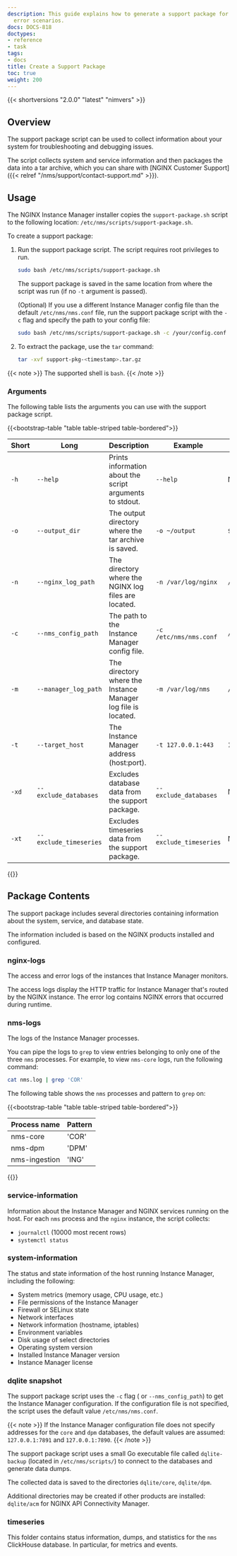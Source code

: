 ```yaml
---
description: This guide explains how to generate a support package for troubleshooting
  error scenarios.
docs: DOCS-818
doctypes:
- reference
- task
tags:
- docs
title: Create a Support Package
toc: true
weight: 200
---
```


{{< shortversions "2.0.0" "latest" "nimvers" >}}
## Overview

The support package script can be used to collect information about your system for troubleshooting and debugging issues.

The script collects system and service information and then packages the data into a tar archive, which you can share with [NGINX Customer Support]({{< relref "/nms/support/contact-support.md" >}}).

## Usage

The NGINX Instance Manager installer copies the `support-package.sh` script to the following location: `/etc/nms/scripts/support-package.sh`.

To create a support package:

1. Run the support package script. The script requires root privileges to run.

    ``` bash
    sudo bash /etc/nms/scripts/support-package.sh
    ```

    The support package is saved in the same location from where the script was run (if no `-t` argument is passed).

    (Optional) If you use a different Instance Manager config file than the default `/etc/nms/nms.conf` file, run the support package script with the `-c` flag and specify the path to your config file:

      ```bash
      sudo bash /etc/nms/scripts/support-package.sh -c /your/config.conf
      ```

2. To extract the package, use the `tar` command:

    ```bash
    tar -xvf support-pkg-<timestamp>.tar.gz
    ```

{{< note >}}
The supported shell is `bash`.
{{< /note >}}

### Arguments

The following table lists the arguments you can use with the support package script.

{{<bootstrap-table "table table-striped table-bordered">}}

| Short | Long                   | Description                                                         | Example                | Default             |
| ----- | ---------------------- | ------------------------------------------------------------------- | ---------------------- | ------------------- |
| `-h`  | `--help`               | Prints information about the script arguments to stdout.            | `--help`               | N/A                 |
| `-o`  | `--output_dir`         | The output directory where the tar archive is saved.                | `-o ~/output`          | `$(pwd)`            |
| `-n`  | `--nginx_log_path`     | The directory where the NGINX log files are located.                | `-n /var/log/nginx`    | `/var/log/nginx`    |
| `-c`  | `--nms_config_path`    | The path to the Instance Manager config file.                       | `-c /etc/nms/nms.conf` | `/etc/nms/nms.conf` |
| `-m`  | `--manager_log_path`   | The directory where the Instance Manager log file is located.       | `-m /var/log/nms`      | `/var/log/nms`      |
| `-t`  | `--target_host`        | The Instance Manager address (host:port).                           | `-t 127.0.0.1:443`     | `127.0.0.1:443`     |
| `-xd` | `--exclude_databases`  | Excludes database data from the support package.                    | `--exclude_databases`  | N/A                 |
| `-xt`| `--exclude_timeseries` | Excludes timeseries data from the support package.                  | `--exclude_timeseries` | N/A                 |

{{</bootstrap-table>}}

## Package Contents

The support package includes several directories containing information about the system, service, and database state.

The information included is based on the NGINX products installed and configured.

### nginx-logs

The access and error logs of the instances that Instance Manager monitors.

The access logs display the HTTP traffic for Instance Manager that's routed by the NGINX instance. The error log contains NGINX errors that occurred during runtime.

### nms-logs

The logs of the Instance Manager processes.

You can pipe the logs to `grep` to view entries belonging to only one of the three `nms` processes. For example, to view `nms-core` logs, run the following command:

```bash
cat nms.log | grep 'COR'
```

The following table shows the `nms` processes and pattern to `grep` on:

{{<bootstrap-table "table table-striped table-bordered">}}

| Process name  | Pattern |
| ------------- | ------- |
| nms-core      | 'COR'   |
| nms-dpm       | 'DPM'   |
| nms-ingestion | 'ING'   |

{{</bootstrap-table>}}

### service-information

Information about the Instance Manager and NGINX services running on the host. For each `nms` process and the `nginx` instance, the script collects:

- `journalctl` (10000 most recent rows)
- `systemctl status`

### system-information

The status and state information of the host running Instance Manager, including the following:

- System metrics (memory usage, CPU usage, etc.)
- File permissions of the Instance Manager
- Firewall or SELinux state
- Network interfaces
- Network information (hostname, iptables)
- Environment variables
- Disk usage of select directories
- Operating system version
- Installed Instance Manager version
- Instance Manager license

### dqlite snapshot

The support package script uses the `-c` flag ( or `--nms_config_path`) to get the Instance Manager configuration. If the configuration file is not specified, the script uses the default value `/etc/nms/nms.conf`.

{{< note >}}
If the Instance Manager configuration file does not specify addresses for the `core` and `dpm` databases, the default values are assumed: `127.0.0.1:7891` and `127.0.0.1:7890`.
{{< /note >}}

The support package script uses a small Go executable file called `dqlite-backup` (located in `/etc/nms/scripts/`) to connect to the databases and generate data dumps.

The collected data is saved to the directories `dqlite/core`, `dqlite/dpm`.

Additional directories may be created if other products are installed: `dqlite/acm` for NGINX API Connectivity Manager.

### timeseries

This folder contains status information, dumps, and statistics for the `nms` ClickHouse database. In particular, for metrics and events.
